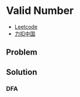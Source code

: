 # Valid Number

- [Leetcode](https://leetcode.com/problems/valid-number)
- [力扣中国](https://leetcode.cn/problems/valid-number)

## Problem

[](desc.md ':include')

## Solution

### DFA

[](dfa.cpp ':include :type=code cpp')